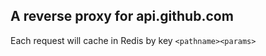 ## A reverse proxy for api.github.com

Each request will cache in Redis by key `<pathname><params>`

